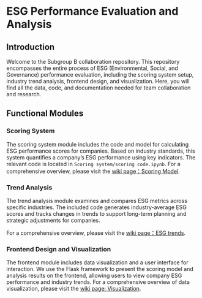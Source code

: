 # ESG Performance Evaluation and Analysis

## Introduction
Welcome to the Subgroup B collaboration repository. This repository encompasses the entire process of ESG (Environmental, Social, and Governance) performance evaluation, including the scoring system setup, industry trend analysis, frontend design, and visualization. Here, you will find all the data, code, and documentation needed for team collaboration and research.

## Functional Modules

### Scoring System
The scoring system module includes the code and model for calculating ESG performance scores for companies. Based on industry standards, this system quantifies a company’s ESG performance using key indicators. The relevant code is located in `Scoring system/scoring code.ipynb`.
For a comprehensive overview, please visit the [wiki page：Scoring Model](https://github.com/ariahuang314/groupproject/wiki/5-Scoring-Model).

### Trend Analysis
The trend analysis module examines and compares ESG metrics across specific industries. The included code generates industry-average ESG scores and tracks changes in trends to support long-term planning and strategic adjustments for companies. 

For a comprehensive overview, please visit the [wiki page：ESG trends](https://github.com/ariahuang314/groupproject/wiki/ESG-trends).

### Frontend Design and Visualization
The frontend module includes data visualization and a user interface for interaction. We use the Flask framework to present the scoring model and analysis results on the frontend, allowing users to view company ESG performance and industry trends. 
For a comprehensive overview of data visualization, please visit the [wiki page: Visualization](https://github.com/ariahuang314/groupproject/wiki/7-Data-Visualization).

